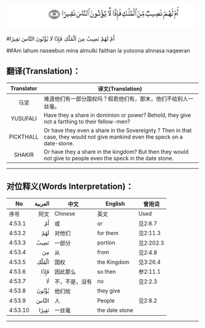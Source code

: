 ![004:053](images/004_053.gif)

#أَمْ لَهُمْ نَصِيبٌ مِنَ الْمُلْكِ فَإِذًا لَا يُؤْتُونَ النَّاسَ نَقِيرًا 

##Am lahum naseebun mina almulki faithan la yutoona alnnasa naqeeran 

## 翻译(Translation)：

| Translator | 译文(Translation)                                            |
| :--------: | ------------------------------------------------------------ |
|    马坚    | 难道他们有一部分国权吗？假若他们有，那末，他们不给别人一丝毫。 |
|  YUSUFALI  | Have they a share in dominion or power? Behold, they give not a farthing to their fellow-men? |
| PICKTHALL  | Or have they even a share in the Sovereignty ? Then in that case, they would not give mankind even the speck on a date-stone. |
|   SHAKIR   | Or have they a share in the kingdom? But then they would not give to people even the speck in the date stone. |

---

## 对位释义(Words Interpretation)：

| No   | العربية | 中文    | English | 曾用词 |
| ---- | ------: | ------- | ------- | ------ |
| 序号 |    阿文 | Chinese | 英文    | Used   |
| 4:53.1  | أَمْ    | 或             | or             | 见2:6.7   |
| 4:53.2  | لَهُمْ   | 对他们         | for them       | 见2:11.3  |
| 4:53.3  | نَصِيبٌ  | 一部分         | portion        | 见2:202.3 |
| 4:53.4  | مِنَ    | 从             | from           | 见2:4.8   |
| 4:53.5  | الْمُلْكِ | 国权           | the Kingdom    | 见3:26.4  |
| 4:53.6  | فَإِذًا  | 因此那么       | so then        | 参2:11.1  |
| 4:53.7  | لَا    | 不，不是，没有 | no             | 见2:2.3   |
| 4:53.8  | يُؤْتُونَ | 他们给         | they give      |           |
| 4:53.9  | النَّاسَ | 人             | People         | 见2:8.2   |
| 4:53.10 | نَقِيرًا | 一丝毫         | the date stone |           |

---
